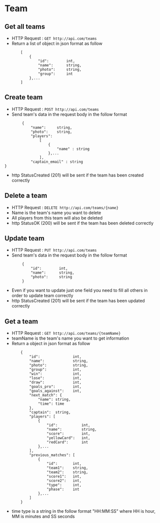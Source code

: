# Team

## Get all teams
* HTTP Request : ```GET http://api.com/teams```
* Return a list of object in json format as follow
    ``` 
        [
            {
                "id":        int,    
                "name":      string, 
                "photo":     string,
                "group":     int    
            },...
        ]
    ```

## Create team
* HTTP Request : ```POST http://api.com/teams```
* Send team's data in the request body in the follow format 
``` 
        {
            "name":     string,
            "photo":    string,
            "players": 
                [
                    {
                        "name" : string		
                    },...
                ],
            "captain_email" : string
}
```
* http StatusCreated (201) will be sent if the team has been created correctly

## Delete a team
* HTTP Request : ```DELETE http://api.com/teams/{name}```
* Name is the team's name you want to delete
* All players from this team will also be deleted
* http StatusOK (200) will be sent if the team has been deleted correctly

## Update team
* HTTP Request : ```PUT http://api.com/teams```
* Send team's data in the request body in the follow format
``` 
        {  
            "id":        int,
            "name":      string,
            "photo":     string
        }
```
* Even if you want to update just one field you need to fill all others in order to update team correctly
* http StatusCreated (201) will be sent if the team has been updated correctly

## Get a team
* HTTP Request : ```GET http://api.com/teams/{teamName}```
* teamName is the team's name you want to get information
* Return a object in json format as follow
    ``` 
        {
            "id":               int,
            "name":             string,
            "photo":            string,
            "group":            int,
            "win":              int,
            "lose":             int,
            "draw":             int,
            "goals_pro":        int,
            "goals_against":    int,
            "next_match": {
                "name": string,
                "time": time
            },
            "captain":  string,
            "players": [
                {
                    "id":           int,
                    "name":         string,
                    "score":        int,
                    "yellowCard":   int,
                    "redCard":      int
                },...
            ],
            "previous_matches": [
                {
                    "id":       int,
                    "team1":    string,
                    "team2":    string,
                    "score1":   int,
                    "score2":   int,
                    "type":     int,
                    "phase":    int
                },...
            ]
        }
    ```
* time type is a string in the follow format "HH:MM:SS" where HH is hour, MM is minutes and SS seconds
